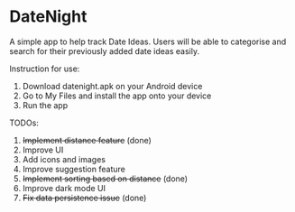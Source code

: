 # DateNight
 
 A simple app to help track Date Ideas. Users will be able to categorise and search for their previously added date ideas easily.
 
 Instruction for use:
 1. Download datenight.apk on your Android device
 2. Go to My Files and install the app onto your device
 3. Run the app
 
 TODOs:
 1. <del>Implement distance feature</del> (done)
 2. Improve UI
 3. Add icons and images
 4. Improve suggestion feature
 5. <del>Implement sorting based on distance</del> (done)
 6. Improve dark mode UI
 7. <del>Fix data persistence issue</del> (done)
